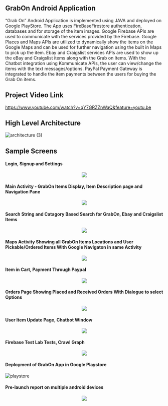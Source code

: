 ## GrabOn Android Application

“Grab On” Android Application is implemented using JAVA and deployed on Google PlayStore. The App uses FireBaseFirestore authentication, databases and for storage of the item images. Google Firebase APIs are used to communicate with the services provided by the Firebase. Google Places and Maps APIs are utilized to dynamically show the items on the Google Maps and can be used for further navigation using the built in Maps to pick up the item. Ebay and Craigslist services APIs are used to show up the eBay and Craigslist items along with the Grab on Items. With the Chatbot integration using Kommunicate APIs, the user can view/change the items with the text messages/options. PayPal Payment Gateway is integrated to handle the item payments between the users for buying the Grab On items.

## Project Video Link
https://www.youtube.com/watch?v=qY7GRZZnWaQ&feature=youtu.be

## High Level Architecture

![architecture (3)](https://user-images.githubusercontent.com/42689991/80947797-be4c1980-8da5-11ea-85b5-2a884e2c088f.png)

## Sample Screens

#### Login, Signup and Settings
<p align="center">
<img src="https://user-images.githubusercontent.com/42689991/80933488-ce99cf80-8d78-11ea-9f68-42784596f0b9.PNG">
</p>

#### Main Activity - GrabOn Items Display, Item Description page and Navigation Pane
<p align="center">
<img src="https://user-images.githubusercontent.com/42689991/80933494-d48fb080-8d78-11ea-9a69-ab35c80d002f.PNG">
</p>

#### Search String and Catagory Based Search for GrabOn, Ebay and Craigslist Items
<p align="center">
<img src="https://user-images.githubusercontent.com/42689991/80933498-db1e2800-8d78-11ea-81a4-2fcd859cfc18.PNG">
</p>

#### Maps Activity Showing all GrabOn Items Locations and User Pickable/Ordered Items With Google Navigaton in same Activity
<p align="center">
<img src="https://user-images.githubusercontent.com/42689991/80946656-63192780-8da3-11ea-8511-7734ca655307.PNG">
</p>

#### Item in Cart, Payment Through Paypal
<p align="center">
<img src="https://user-images.githubusercontent.com/42689991/80933526-f0935200-8d78-11ea-8a27-ff8b72f34208.PNG">
</p>

#### Orders Page Showing Placed and Received Orders With Dialogue to select Options
<p align="center">
<img src="https://user-images.githubusercontent.com/42689991/80933532-f7ba6000-8d78-11ea-9915-edd40c98fc59.PNG">
</p>

#### User Item Update Page, Chatbot Window
<p align="center">
<img src="https://user-images.githubusercontent.com/42689991/80947524-2b12e400-8da5-11ea-8b09-0bfa650debe6.PNG">
</p>

#### Firebase Test Lab Tests, Crawl Graph
<p align="center">
<img src="https://user-images.githubusercontent.com/42689991/80947576-4da4fd00-8da5-11ea-9633-0d42d3088426.png">
</p>

#### Deployment of GrabOn App in Google Playstore
![playstore](https://user-images.githubusercontent.com/42689991/80947700-8e9d1180-8da5-11ea-89c7-b910d5a9584b.PNG)

#### Pre-launch report on multiple android devices
<p align="center">
<img src="https://user-images.githubusercontent.com/42689991/80989542-ed847a00-8de9-11ea-8b00-001c3fdf5e7c.PNG">
</p>




